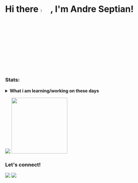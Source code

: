 # Hi there <img src="https://media.giphy.com/media/hvRJCLFzcasrR4ia7z/giphy.gif" width="5%"> , I'm Andre Septian!

### Stats:
<details>
 <summary><strong>What i am learning/working on these days</strong></summary>
    - 🔭 I’m currently working on Mayora Indah Tbk </br>
    - 🌱 I’m currently learning Java and PHP </br>
    - 💬 Ask me about anything.</br>
    - 📫 How to reach me: <a href="andreseptian.ibn@gmail.com">Email me!</a>  </br>
    - 😄 Pronouns: He/Him </br>
    - ⚡ Fun fact: ... </br>
    
 📊 &nbsp;**This week I spent my time on**

<!-- ![Wwakatime stats](https://github-readme-stats-taupe-two.vercel.app/api/wakatime?username=andreseptian&hide_title=true&hide_border=true&langs_count=5&bg_color=00000000&text_color=777) -->
</details>
<p>
    <img src="https://github-readme-stats.vercel.app/api?username=andreseptian&hide=contribs,prs&show_icons=true&hide_border=true&title_color=000" />
    <img src="https://github-readme-stats.vercel.app/api/top-langs/?username=andreseptian&layout=compact" height=180 />
</p>

### Let's connect!
<p>
    <a href="https://www.linkedin.com/in/andre-septian/" target="blank"><img src="https://img.shields.io/badge/Andre_Septian-30302f?style=flat&logo=linkedin" /></a>
    <a href="https://twitter.com/siiblack12" target="blank"><img src="https://img.shields.io/badge/@siiblack12_-30302f?style=flat&logo=twitter" /></a>
</p>

